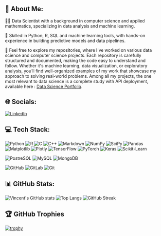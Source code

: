 ## 💫 About Me:
👨‍💻 Data Scientist with a background in computer science and applied mathematics, specializing in data analysis and machine learning.

🔧 Skilled in Python, R, SQL and machine learning tools, with hands-on experience in building predictive models and data pipelines.

📂 Feel free to explore my repositories, where I've worked on various data science and computer science projects. Each repository is carefully structured and documented, making the code easy to understand and follow. Whether it's machine learning, data visualization, or exploratory analysis, you’ll find well-organized examples of my work that showcase my approach to solving real-world problems. Among all my projects, the one most relevant to data science is a complete study with API deployment, available here : [Data Science Portfolio](https://github.com/vincent-reau/StockAnalysis).

## 🌐 Socials:
[![LinkedIn](https://img.shields.io/badge/LinkedIn-blue?logo=linkedin&logoColor=white)](https://www.linkedin.com/in/vincentreau/)

## 💻 Tech Stack:
![Python](https://img.shields.io/badge/Python-3776AB?style=flat&logo=python&logoColor=white)
![R](https://img.shields.io/badge/R-276DC3?style=flat&logo=r&logoColor=white)
![C](https://img.shields.io/badge/C-00599C?style=flat&logo=c&logoColor=white)
![C++](https://img.shields.io/badge/C++-00599C?style=flat&logo=c%2B%2B&logoColor=white)
![Markdown](https://img.shields.io/badge/Markdown-000000?style=flat&logo=markdown&logoColor=white)
![NumPy](https://img.shields.io/badge/NumPy-013243?style=flat&logo=numpy&logoColor=white)
![SciPy](https://img.shields.io/badge/SciPy-8CAAE6?style=flat&logo=scipy&logoColor=white)
![Pandas](https://img.shields.io/badge/Pandas-150458?style=flat&logo=pandas&logoColor=white)
![Matplotlib](https://img.shields.io/badge/Matplotlib-11557C?style=flat&logo=matplotlib&logoColor=white)
![Plotly](https://img.shields.io/badge/Plotly-3F4F75?style=flat&logo=plotly&logoColor=white)
![TensorFlow](https://img.shields.io/badge/TensorFlow-FF6F00?style=flat&logo=tensorflow&logoColor=white)
![PyTorch](https://img.shields.io/badge/PyTorch-EE4C2C?style=flat&logo=pytorch&logoColor=white)
![Keras](https://img.shields.io/badge/Keras-D00000?style=flat&logo=keras&logoColor=white)
![Scikit-Learn](https://img.shields.io/badge/Scikit--Learn-F7931E?style=flat&logo=scikit-learn&logoColor=white)

![PostreSQL](https://img.shields.io/badge/PostreSQL-E25A1C?style=flat&logo=postresql&logoColor=white)
![MySQL](https://img.shields.io/badge/MySQL-4479A1?style=flat&logo=mysql&logoColor=white)
![MongoDB](https://img.shields.io/badge/MongoDB-47A248?style=flat&logo=mongodb&logoColor=white)

![GitHub](https://img.shields.io/badge/GitHub-181717?style=flat&logo=github&logoColor=white)
![GitLab](https://img.shields.io/badge/GitLab-FC6D26?style=flat&logo=gitlab&logoColor=white)
![Git](https://img.shields.io/badge/Git-F05032?style=flat&logo=git&logoColor=white)


## 📊 GitHub Stats:
![Vincent's GitHub stats](https://github-readme-stats.vercel.app/api?username=vincent-reau&show_icons=true&theme=dark)
![Top Langs](https://github-readme-stats.vercel.app/api/top-langs/?username=vincent-reau&layout=compact&theme=dark)
![GitHub Streak](https://streak-stats.demolab.com?user=vincent-reau&theme=dark)

## 🏆 GitHub Trophies
[![trophy](https://github-profile-trophy.vercel.app/?username=vincent-reau&theme=darkhub)](https://github.com/ryo-ma/github-profile-trophy)

<!--
**vincent-reau/vincent-reau** is a ✨ _special_ ✨ repository because its `README.md` (this file) appears on your GitHub profile.

Here are some ideas to get you started:

- 🔭 I’m currently working on ...
- 🌱 I’m currently learning ...
- 👯 I’m looking to collaborate on ...
- 🤔 I’m looking for help with ...
- 💬 Ask me about ...
- 📫 How to reach me: ...
- 😄 Pronouns: ...
- ⚡ Fun fact: ...
-->
